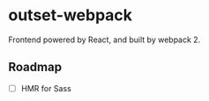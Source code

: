 # outset-webpack

Frontend powered by React, and built by webpack 2.

## Roadmap

* [ ] HMR for Sass
